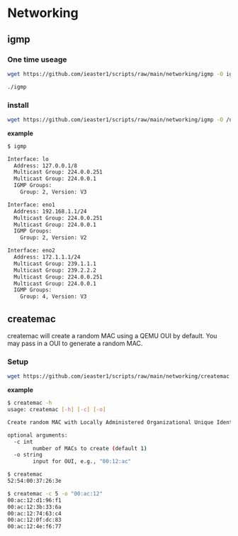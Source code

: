# Networking

## igmp

### One time useage
```bash
wget https://github.com/ieaster1/scripts/raw/main/networking/igmp -O igmp && chmod +x igmp
```

```bash
./igmp
```

### install

```bash
wget https://github.com/ieaster1/scripts/raw/main/networking/igmp -O /usr/local/bin/igmp && chmod +x /usr/local/bin/igmp
```

**example**
```bash
$ igmp

Interface: lo
  Address: 127.0.0.1/8
  Multicast Group: 224.0.0.251
  Multicast Group: 224.0.0.1
  IGMP Groups:
    Group: 2, Version: V3

Interface: eno1
  Address: 192.168.1.1/24
  Multicast Group: 224.0.0.251
  Multicast Group: 224.0.0.1
  IGMP Groups:
    Group: 2, Version: V2

Interface: eno2
  Address: 172.1.1.1/24
  Multicast Group: 239.1.1.1
  Multicast Group: 239.2.2.2
  Multicast Group: 224.0.0.251
  Multicast Group: 224.0.0.1
  IGMP Groups:
    Group: 4, Version: V3
```

## createmac
createmac will create a random MAC using a QEMU OUI by default.  You may pass in a OUI to generate a random MAC.

### Setup
```bash
wget https://github.com/ieaster1/scripts/raw/main/networking/createmac -O createmac && chmod +x createmac
```

**example**
```bash
$ createmac -h
usage: createmac [-h] [-c] [-o]

Create random MAC with Locally Administered Organizational Unique Identifier.

optional arguments:
  -c int
        number of MACs to create (default 1)
  -o string
        input for OUI, e.g., "00:12:ac"
```

```bash
$ createmac
52:54:00:37:26:3e
```

```bash
$ createmac -c 5 -o "00:ac:12"
00:ac:12:d1:96:f1
00:ac:12:3b:33:6a
00:ac:12:74:63:c4
00:ac:12:0f:dc:83
00:ac:12:4e:f6:77
```
